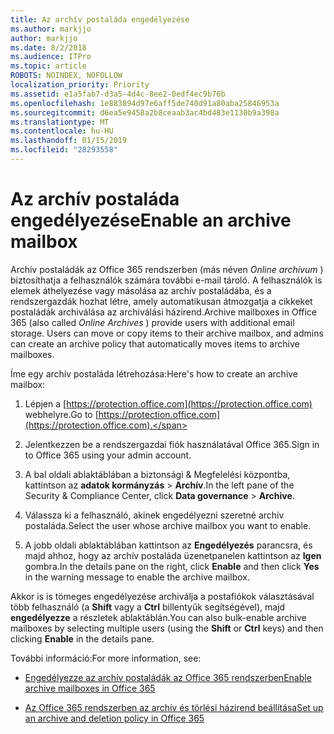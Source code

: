 ```yaml
---
title: Az archív postaláda engedélyezése
ms.author: markjjo
author: markjjo
ms.date: 8/2/2018
ms.audience: ITPro
ms.topic: article
ROBOTS: NOINDEX, NOFOLLOW
localization_priority: Priority
ms.assetid: e1a5fab7-d3a5-4d4c-8ee2-0edf4ec9b76b
ms.openlocfilehash: 1e883894d97e6aff5de740d91a80aba25846953a
ms.sourcegitcommit: d6ea5e9458a2b8ceaab3ac4bd483e1130b9a398a
ms.translationtype: MT
ms.contentlocale: hu-HU
ms.lasthandoff: 01/15/2019
ms.locfileid: "28293558"
---
```

# <a name="enable-an-archive-mailbox"></a><span data-ttu-id="bffb3-102">Az archív postaláda engedélyezése</span><span class="sxs-lookup"><span data-stu-id="bffb3-102">Enable an archive mailbox</span></span>

<span data-ttu-id="bffb3-p101">Archív postaládák az Office 365 rendszerben (más néven *Online archívum* ) biztosíthatja a felhasználók számára további e-mail tároló. A felhasználók is elemek áthelyezése vagy másolása az archív postaládába, és a rendszergazdák hozhat létre, amely automatikusan átmozgatja a cikkeket postaládák archiválása az archiválási házirend.</span><span class="sxs-lookup"><span data-stu-id="bffb3-p101">Archive mailboxes in Office 365 (also called  *Online Archives*  ) provide users with additional email storage. Users can move or copy items to their archive mailbox, and admins can create an archive policy that automatically moves items to archive mailboxes.</span></span> 
  
<span data-ttu-id="bffb3-105">Íme egy archív postaláda létrehozása:</span><span class="sxs-lookup"><span data-stu-id="bffb3-105">Here's how to create an archive mailbox:</span></span>
  
1. <span data-ttu-id="bffb3-106">Lépjen a [https://protection.office.com](https://protection.office.com) webhelyre.</span><span class="sxs-lookup"><span data-stu-id="bffb3-106">Go to [https://protection.office.com](https://protection.office.com).</span></span>
    
2. <span data-ttu-id="bffb3-107">Jelentkezzen be a rendszergazdai fiók használatával Office 365.</span><span class="sxs-lookup"><span data-stu-id="bffb3-107">Sign in to Office 365 using your admin account.</span></span>
    
3. <span data-ttu-id="bffb3-108">A bal oldali ablaktáblában a biztonsági &amp; Megfelelési központba, kattintson az **adatok kormányzás** \> **Archív**.</span><span class="sxs-lookup"><span data-stu-id="bffb3-108">In the left pane of the Security &amp; Compliance Center, click **Data governance** \> **Archive**.</span></span>
    
4. <span data-ttu-id="bffb3-109">Válassza ki a felhasználó, akinek engedélyezni szeretné archív postaláda.</span><span class="sxs-lookup"><span data-stu-id="bffb3-109">Select the user whose archive mailbox you want to enable.</span></span>
    
5. <span data-ttu-id="bffb3-110">A jobb oldali ablaktáblában kattintson az **Engedélyezés** parancsra, és majd ahhoz, hogy az archív postaláda üzenetpanelen kattintson az **Igen** gombra.</span><span class="sxs-lookup"><span data-stu-id="bffb3-110">In the details pane on the right, click **Enable** and then click **Yes** in the warning message to enable the archive mailbox.</span></span> 
    
<span data-ttu-id="bffb3-111">Akkor is is tömeges engedélyezése archiválja a postafiókok választásával több felhasználó (a **Shift** vagy a **Ctrl** billentyűk segítségével), majd **engedélyezze** a részletek ablaktáblán.</span><span class="sxs-lookup"><span data-stu-id="bffb3-111">You can also bulk-enable archive mailboxes by selecting multiple users (using the **Shift** or **Ctrl** keys) and then clicking **Enable** in the details pane.</span></span> 
  
<span data-ttu-id="bffb3-112">További információ:</span><span class="sxs-lookup"><span data-stu-id="bffb3-112">For more information, see:</span></span>
  
- [<span data-ttu-id="bffb3-113">Engedélyezze az archív postaládák az Office 365 rendszerben</span><span class="sxs-lookup"><span data-stu-id="bffb3-113">Enable archive mailboxes in Office 365</span></span>](https://support.office.com/article/enable-archive-mailboxes-in-the-office-365-security-compliance-center-268a109e-7843-405b-bb3d-b9393b2342ce)
    
- [<span data-ttu-id="bffb3-114">Az Office 365 rendszerben az archív és törlési házirend beállítása</span><span class="sxs-lookup"><span data-stu-id="bffb3-114">Set up an archive and deletion policy in Office 365</span></span>](https://support.office.com/article/Set-up-an-archive-and-deletion-policy-for-mailboxes-in-your-Office-365-organization-ec3587e4-7b4a-40fb-8fb8-8aa05aeae2ce)
    

